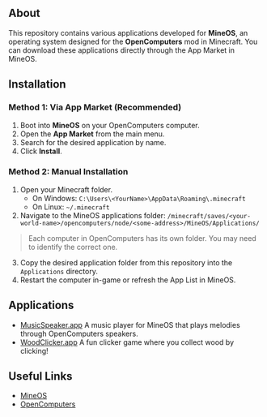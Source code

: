 ## About
This repository contains various applications developed for **MineOS**, an operating system designed for the **OpenComputers** mod in Minecraft.
You can download these applications directly through the App Market in MineOS.

## Installation

### Method 1: Via App Market (Recommended)
1. Boot into **MineOS** on your OpenComputers computer.
2. Open the **App Market** from the main menu.
3. Search for the desired application by name.
4. Click **Install**.

### Method 2: Manual Installation
1. Open your Minecraft folder.
   - On Windows: `C:\Users\<YourName>\AppData\Roaming\.minecraft`
   - On Linux: `~/.minecraft`
2. Navigate to the MineOS applications folder:
   `/minecraft/saves/<your-world-name>/opencomputers/node/<some-address>/MineOS/Applications/`
> Each computer in OpenComputers has its own folder. You may need to identify the correct one.
3. Copy the desired application folder from this repository into the `Applications` directory.
4. Restart the computer in-game or refresh the App List in MineOS.

## Applications
- [MusicSpeaker.app](./MusicSpeaker.app)
A music player for MineOS that plays melodies through OpenComputers speakers.
- [WoodClicker.app](./WoodClicker.app)
A fun clicker game where you collect wood by clicking!

## Useful Links
- [MineOS](https://github.com/IgorTimofeev/MineOS)
- [OpenComputers](https://github.com/MightyPirates/OpenComputers)
